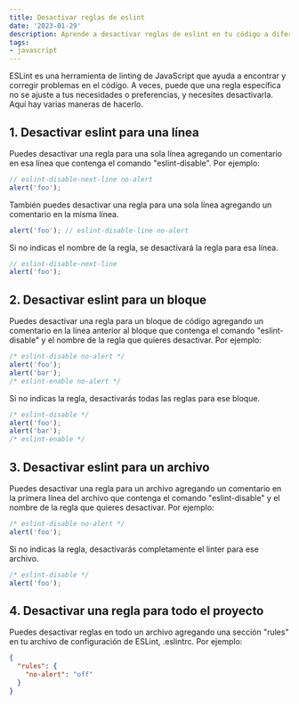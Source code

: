 ```yaml
---
title: Desactivar reglas de eslint
date: '2023-01-29'
description: Aprende a desactivar reglas de eslint en tu código a diferentes niveles
tags:
- javascript
---
```


ESLint es una herramienta de linting de JavaScript que ayuda a encontrar y corregir problemas en el código. A veces, puede que una regla específica no se ajuste a tus necesidades o preferencias, y necesites desactivarla. Aquí hay varias maneras de hacerlo.

## 1. Desactivar eslint para una línea

Puedes desactivar una regla para una sola línea agregando un comentario en esa línea que contenga el comando "eslint-disable". Por ejemplo:

```javascript
// eslint-disable-next-line no-alert
alert('foo');
```

También puedes desactivar una regla para una sola línea agregando un comentario en la misma línea.

```javascript
alert('foo'); // eslint-disable-line no-alert
```

Si no indicas el nombre de la regla, se desactivará la regla para esa línea.

```javascript
// eslint-disable-next-line
alert('foo');
```

## 2. Desactivar eslint para un bloque

Puedes desactivar una regla para un bloque de código agregando un comentario en la línea anterior al bloque que contenga el comando "eslint-disable" y el nombre de la regla que quieres desactivar. Por ejemplo:

```javascript
/* eslint-disable no-alert */
alert('foo');
alert('bar');
/* eslint-enable no-alert */
```

Si no indicas la regla, desactivarás todas las reglas para ese bloque.

```javascript
/* eslint-disable */
alert('foo');
alert('bar');
/* eslint-enable */
```

## 3. Desactivar eslint para un archivo

Puedes desactivar una regla para un archivo agregando un comentario en la primera línea del archivo que contenga el comando "eslint-disable" y el nombre de la regla que quieres desactivar. Por ejemplo:

```javascript
/* eslint-disable no-alert */
alert('foo');
```

Si no indicas la regla, desactivarás completamente el linter para ese archivo.

```javascript
/* eslint-disable */
alert('foo');
```

## 4. Desactivar una regla para todo el proyecto

Puedes desactivar reglas en todo un archivo agregando una sección "rules" en tu archivo de configuración de ESLint, .eslintrc. Por ejemplo:

```json
{
  "rules": {
    "no-alert": "off"
  }
}
```
